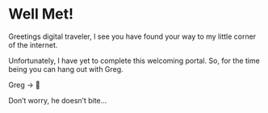# Well Met!

Greetings digital traveler, I see you have found your way to my little corner of the internet.

Unfortunately, I have yet to complete this welcoming portal. So, for the time being you can hang out with Greg.

Greg -> :tiger:

Don’t worry, he doesn’t bite…
